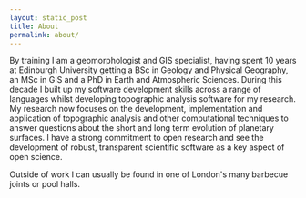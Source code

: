 ```yaml
---
layout: static_post
title: About
permalink: about/
---
```


By training I am a geomorphologist and GIS specialist, having spent 10 years at Edinburgh University getting a BSc in Geology and Physical Geography, an MSc in GIS and a PhD in Earth and Atmospheric Sciences. During this decade I built up my software development skills across a range of languages whilst developing topographic analysis software for my research. My research now focuses on the development, implementation and application of topographic analysis and other computational techniques to answer questions about the short and long term evolution of planetary surfaces. I have a strong commitment to open research and see the development of robust, transparent scientific software as a key aspect of open science.

Outside of work I can usually be found in one of London's many barbecue joints or pool halls.
